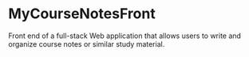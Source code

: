 # MyCourseNotesFront
Front end of a full-stack Web application that allows users to write and organize course notes or similar study material.
